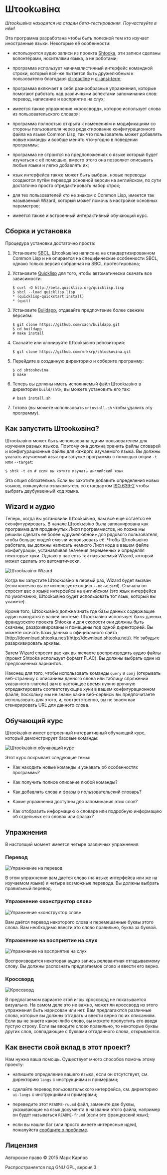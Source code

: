 # Шτookωвiнα

*Шτookωвiнα находится на стадии бета-тестирования. Поучаствуйте в нём!*

Эта программа разработана чтобы быть полезной тем кто изучает иностранные
языки. Некоторые её особенности:

* используются аудио записи из проекта [Shtooka](http://shtooka.net/), эти
  записи сделаны волонтёрами, носителями языка, а не роботами;

* программа использует минималистичный интерфейс командной строки, который
  всё-же пытается быть дружелюбным к пользователю благодаря
  [cl-readline](https://github.com/mrkkrp/cl-readline) и
  [cl-ansi-term](https://github.com/mrkkrp/cl-ansi-term);

* программа включает в себя разнообразные упражнения, которые помогают
  работать над различными аспектами запоминания слов: перевод, написание и
  восприятие на слух;

* имеется также упражнение «кроссворд», которое использует слова из
  пользовательского словаря;

* программа полностью открыта к изменениям и модификациям со стороны
  пользователя через редактирование конфигурационного файла на языке Common
  Lisp, так что пользователь может добавлять новые команды и вообще менять
  что-угодно в поведении программы;

* программа не строится на предположениях о языке который будет изучаться с
  её помощью, вместо этого она позволяет описывать любые языки и легко
  добавлять их;

* язык интерфейса также может быть выбран, новые переводы создаются путём
  перевода основной версии на английском, по сути достаточно просто
  отредактировать набор строк;

* для тех пользователей кто не знаком с Common Lisp, имеется так называемый
  Wizard, который может помочь в настройке основных параметров;

* имеется также и встроенный интерактивный обучающий курс.

## Сборка и установка

Процедура установки достаточно проста:

1. Установите [SBCL](http://www.sbcl.org/), Шτookωвiнα написана на
   стандартизированном Common Lisp и не опирается на специфические
   особенности SBCL, однако только версия собранная на SBCL протестирована;

2. Установите [Quicklisp](http://www.quicklisp.org/) для того, чтобы
   автоматически скачать все зависимости:

   ```
   $ curl -O http://beta.quicklisp.org/quicklisp.lisp
   $ sbcl --load quicklisp.lisp
   * (quicklisp-quickstart:install)
   * (quit)
   ```

3. Установите [Buildapp](http://www.xach.com/lisp/buildapp/), отдавайте
   предпочтение более свежим версиям:

   ```
   $ git clone https://github.com/xach/buildapp.git
   $ cd buildapp
   # make install
   ```

4. Скачайте или клонируйте Шτookωвiнα репозиторий:

   ```
   $ git clone https://github.com/mrkkrp/shtookovina.git
   ```

5. Перейдите в созданную директорию и соберите программу:

   ```
   $ cd shtookovina
   $ make
   ```

6. Теперь вы должны иметь исполняемый файл Шτookωвiнα в директории
   `build/shtk`, вы можете установить его так:

   ```
   # bash install.sh
   ```

7. Готово (вы можете использовать `uninstall.sh` чтобы удалить эту
   программу).

## Как запустить Шτookωвiнα?

Шτookωвiнα может быть использована одним пользователем для изучения разных
языков. Поэтому она должна хранить файлы словарей и конфигурационные файлы
для каждого изучаемого языка. Вы должны указать изучаемый язык при запуске
программы с помощью опции `-t` или `--target`:

```
$ shtk -t en # если вы хотите изучать английский язык
```

Эта опция обязательна. Если вы захотите добавить определения новых языков,
пожалуйста ознакомьтесь со стандартом
[ISO 639-2](http://www.loc.gov/standards/iso639-2/php/code_list.php) чтобы
выбрать двубуквенный код языка.

## Wizard и аудио

Теперь, когда вы установили Шτookωвiнα, вам всё ещё остаётся её
сконфигурировать. В начале Шτookωвiнα была запланирована как программа для
продвинутых Лисп программистов, но позже мы решили сделать её более
«дружелюбной» для рядового пользователя, чтобы больше людей смогли
использовать её. Чтобы Шτookωвiнα работала, вы должны написать немного Лисп
кода в вашем файле конфигурации, устанавливая значения переменных и
определяя некоторые хуки. Однако у нас есть так называемый Wizard, который
может сделать это автоматически.

![Шτookωвiнα Wizard](img/wizard.png)

Когда вы запустите Шτookωвiнα в первый раз, Wizard будет вызван (если
конечно вы не используете опцию `--no-wizard`). Сначала он спросит вас о
языке интерфейса на английском (это язык интерфейса по умолчанию, Шτookωвiнα
будет использовать тот язык, который вы укажете).

Кроме того, Шτookωвiнα должна знать где базы данных содержащие аудио
находятся в вашей системе. Шτookωвiнα использует базы данных французского
проекта Shtooka и для скорости они должны быть скачаны, разархивированы и
помещены под одной директорией. Вы можете скачать базы данных с официального
сайта [http://download.shtooka.net/](http://download.shtooka.net/). Не
забудьте разархивировать архивы.

Затем Wizard спросит вас как вы желаете воспроизводить аудио файлы (проект
Shtooka использует формат FLAC). Вы должны выбрать один из предложенных
вариантов.

Наконец для того, чтобы использовать команды `query` и `conj` (открывать
веб-страницу с описанием данного слова или таблицу спряжений указанного
глагола) вам в настоящее время нужно вручную отредактировать соответствующие
хуки в вашем конфигурационном файле, поскольку мы не знаем какие веб-сервисы
вы предпочитаете использовать для этого, и, соответственно, вы не знаем как
сгенерировать URL для данного слова.

## Обучающий курс

Шτookωвiнα имеет встроенный интерактивный обучающий курс, который
демонстрирует базовые команды:

![Шτookωвiнα обучающий курс](img/tutorial.png)

Этот курс покрывает следующие темы:

* Как находить новые команды и узнавать об особенностях программы?

* Как получить полное описание любой команды?

* Как добавлять слова и фразы в пользовательский словарь?

* Какие упражнения доступны для запоминания этих слов?

* Как отобразить информацию о словаре или подробную информацию об отдельных
  его словах или фразах?

## Упражнения

В настоящий момент имеется четыре различных упражнения:

### Перевод

![Упражнение на перевод](img/translation.png)

В этом упражнении вам дается слово (на языке интерфейса или же на изучаемом
языке) и четыре возможные перевода. Вы должны выбрать правильный перевод.

### Упражнение «конструктор слов»

![Упражнение «конструктор слов»](img/constructor.png)

Вам даётся перевод некоторого слова и перемешанные буквы этого слова. Вам
необходимо ввести это слово правильно, буква за буквой.

### Упражнение на восприятие на слух

![Упражнение на восприятие на слух](img/listening.png)

Воспроизводится некоторая аудио запись релевантная отгадываемому слову. Вы
должны распознать предлагаемое слово и ввести его верно.

### Кроссворд

![Кроссворд](img/crossword.png)

В предлагаемом варианте этой игры кроссворд не показывается визуально. На
самом деле это не важно, может ли кроссворд из этого упражнения быть
нарисован или нет. Вам предлагаются различные слова, которые вы должны
отгадать и ввести верно по их описаниям. Если вы не знаете какое-либо слово,
вы можете пропустить его введя пустую строку. Если вы вводите слово
правильно, то некоторые буквы других слов, совпадающие с буквами отгаданного
слова, открываются.

## Как внести свой вклад в этот проект?

Нам нужна ваша помощь. Существует много способов помочь этому проекту:

* напишите определение вашего языка, если он отсутствует, см. директорию
  `langs` с инструкциями и примерами;

* сделайте перевод пользовательского интерфейса, см. директорию `ui-langs` с
  инструкциями и примерами;

* переведите этот `README-ru.md` файл, замените две буквы, указывающие на
  язык документа в названии этого файла, например он будет называться
  `README-fr.md` (если это французский язык);

* если вы нашли баг (или просто имеете интересные идеи), пожалуйста
  [сообщите о проблеме](https://github.com/mrkkrp/shtookovina/issues).

## Лицензия

Авторское право © 2015 Марк Карпов

Распространяется под GNU GPL, версия 3.
